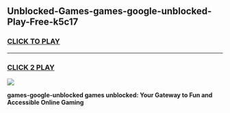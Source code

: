 
## Unblocked-Games-games-google-unblocked-Play-Free-k5c17
<h3>
<a href="https://premium76.site?title=games-google-unblocked&ref=21A">CLICK TO PLAY</a></h3>
<hr>

<h3>
<a href="https://premium76.site?title=games-google-unblocked&ref=21A">CLICK 2 PLAY</a>
  
</h3>

<a href="https://premium76.site?title=games-google-unblocked&ref=21A"><img src="https://clearcache.store/games.png"></a>


**games-google-unblocked games unblocked: Your Gateway to Fun and Accessible Online Gaming**
